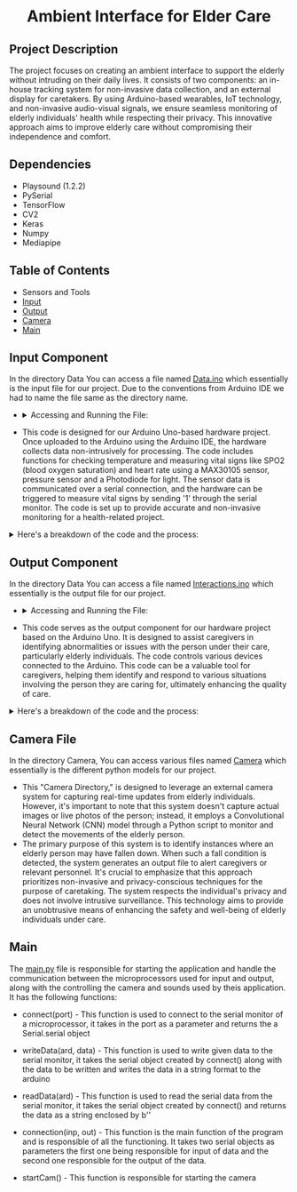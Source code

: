 # <p align= "center">Ambient Interface for Elder Care 

## Project Description
The project focuses on creating an ambient interface to support the elderly without intruding on their daily lives. It consists of two components: an in-house tracking system for non-invasive data collection, and an external display for caretakers. By using Arduino-based wearables, IoT technology, and non-invasive audio-visual signals, we ensure seamless monitoring of elderly individuals' health while respecting their privacy. This innovative approach aims to improve elderly care without compromising their independence and comfort.

## Dependencies
* Playsound (1.2.2)
* PySerial
* TensorFlow
* CV2
* Keras
* Numpy
* Mediapipe

## Table of Contents
* Sensors and Tools
* [Input](https://github.com/kushagra1912/Ambient-Interface-for-Elder-Care/blob/main/README.md#input-component)
* [Output](https://github.com/kushagra1912/Ambient-Interface-for-Elder-Care/edit/main/README.md#output-component)
* [Camera](https://github.com/kushagra1912/Ambient-Interface-for-Elder-Care/edit/main/README.md#camera-file)
* [Main](https://github.com/kushagra1912/Ambient-Interface-for-Elder-Care/edit/main/README.md#main)

## Input Component
In the directory Data You can access a file named [Data.ino](https://github.com/kushagra1912/Ambient-Interface-for-Elder-Care/blob/main/Data/Data.ino) which essentially is the input file for our project. Due to the conventions from Arduino IDE we had to name the file same as the directory name. <br>
- <details>
  <summary> Accessing and Running the File: </summary>
  - Data > Data.ino > Arduino IDE > Connect Arduino with laptop > Run the file <br>
</details>

- This code is designed for our Arduino Uno-based hardware project. Once uploaded to the Arduino using the Arduino IDE, the hardware collects data non-intrusively for processing. The code includes functions for checking temperature and measuring vital signs like SPO2 (blood oxygen saturation) and heart rate using a MAX30105 sensor, pressure sensor and a Photodiode for light. The sensor data is communicated over a serial connection, and the hardware can be triggered to measure vital signs by sending '1' through the serial monitor. The code is set up to provide accurate and non-invasive monitoring for a health-related project.

<details> 
  <summary> Here's a breakdown of the code and the process: </summary>
    1. In the <b> setup() function </b>, it sets up serial communication, pin modes for LEDs, and initializes the MAX30105 sensor with specific configurations. <br>
    2. In the <b> loop() function </b>, the code listens for input from the serial monitor. If it receives '1', it triggers the checkSPO2() function. <br>
    3. The <b> checkHeat() function </b> reads an analog temperature sensor (connected to A0), calculates the temperature in degrees Celsius, and prints '1' to the serial  monitor if the temperature exceeds 20°C. <br>
    4. The <b> checkSPO2() function </b> measures SPO2 and heart rate using the **MAX30105 sensor**. It collects data over 100 samples, calculates important metrics, and reports the results to the serial monitor. <br>
    5. The calculated SPO2 and heart rate values are then processed and displayed for monitoring and analysis.<br>
</details>

## Output Component
In the directory Data You can access a file named [Interactions.ino](https://github.com/kushagra1912/Ambient-Interface-for-Elder-Care/blob/main/Data/Interactions.ino) which essentially is the output file for our project. <br>
- <details>
  <summary> Accessing and Running the File: </summary>
  - Data > Interactions.ino > Arduino IDE > Connect Arduino with laptop > Run the file <br>
</details>

- This code serves as the output component for our hardware project based on the Arduino Uno. It is designed to assist caregivers in identifying abnormalities or issues with the person under their care, particularly elderly individuals. The code controls various devices connected to the Arduino. This code can be a valuable tool for caregivers, helping them identify and respond to various situations involving the person they are caring for, ultimately enhancing the quality of care.

<details> 
  <summary> Here's a breakdown of the code and the process: </summary>
    1. It defines pin assignments for high-power (hP), mist (mP), and LED strip (lP) components, along with a general variable (x). <br>
    2. The code initializes the Adafruit NeoPixel library for controlling an LED strip with 50 LEDs. <br>
    3. In the setup() function, it sets up serial communication, pin modes for mist and high-power devices, and initializes the LED strip to start as white. <br>
    4. The loop() function continuously monitors serial input and activates corresponding functions based on the input. <br>
    5. Depending on the input received (1, 2, 3, or 4), it triggers functions to start mist, heat, display red lights (indicating issues), or display a pattern of green and yellow lights (indicating abnormalities). <br>
    6. The code provides caregivers with a visual indication of potential problems, allowing them to take appropriate action.
</details>

## Camera File
In the directory Camera, You can access various files named [Camera](https://github.com/kushagra1912/Ambient-Interface-for-Elder-Care/tree/main/Camera) which essentially is the different python models for our project. <br>

- This "Camera Directory," is designed to leverage an external camera system for capturing real-time updates from elderly individuals. However, it's important to note that this system doesn't capture actual images or live photos of the person; instead, it employs a Convolutional Neural Network (CNN) model through a Python script to monitor and detect the movements of the elderly person. <br>
- The primary purpose of this system is to identify instances where an elderly person may have fallen down. When such a fall condition is detected, the system generates an output file to alert caregivers or relevant personnel. It's crucial to emphasize that this approach prioritizes non-invasive and privacy-conscious techniques for the purpose of caretaking. The system respects the individual's privacy and does not involve intrusive surveillance. This technology aims to provide an unobtrusive means of enhancing the safety and well-being of elderly individuals under care.

## Main
The [main.py](https://github.com/kushagra1912/Ambient-Interface-for-Elder-Care/blob/main/main.py) file is responsible for starting the application and handle the communication between the microprocessors used for input and output, along with the controlling the camera and sounds used by theis application. It has the following functions:

- connect(port) - This function is used to connect to the serial monitor of a microprocessor, it takes in the port as a parameter and returns the a Serial.serial object

- writeData(ard, data) - This function is used to write given data to the serial monitor, it takes the serial object created by connect() along with the data to be written and writes the data in a string format to the arduino

- readData(ard) - This function is used to read the serial data from the serial monitor, it takes the serial object created by connect() and returns the data as a string enclosed by b''

- connection(inp, out) - This function is the main function of the program and is responsible of all the functioning. It takes two serial objects as parameters the first one being responsible for input of data and the second one responsible for the output of the data.

- startCam() - This function is responsible for starting the camera
